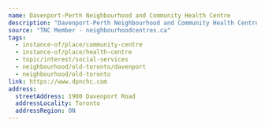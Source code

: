 ```yaml
---
name: Davenport-Perth Neighbourhood and Community Health Centre
description: "Davenport-Perth Neighbourhood and Community Health Centre (DPNCHC) is a respected multi-service agency located in Toronto's West End."
source: "TNC Member - neighbourhoodcentres.ca"
tags:
  - instance-of/place/community-centre
  - instance-of/place/health-centre
  - topic/interest/social-services
  - neighbourhood/old-toronto/davenport
  - neighbourhood/old-toronto
link: https://www.dpnchc.com
address:
  streetAddress: 1900 Davenport Road
  addressLocality: Toronto
  addressRegion: ON
---
```

